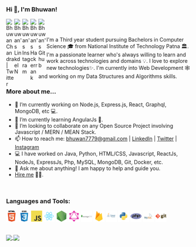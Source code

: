 ### Hi 👋, I'm Bhuwan!

<a href="https://twitter.com/Bhuwan38458789">
  <img align="left" alt="Bhuwan Chandra | Twitter" width="22px" src="https://cdn.jsdelivr.net/npm/simple-icons@v3/icons/twitter.svg" />
</a>
<a href="https://www.linkedin.com/in/bhuwan-chandra-baurai-760288178/">
  <img align="left" alt="Bhuwan's LinkdeIN" width="22px" src="https://cdn.jsdelivr.net/npm/simple-icons@v3/icons/linkedin.svg" />
</a>
<a href="https://www.instagram.com/bhuwan_7779/">
  <img align="left" alt="Bhuwan's Instagram" width="22px" src="https://cdn.jsdelivr.net/npm/simple-icons@v3/icons/instagram.svg" />
</a>
<a href="https://www.hackerrank.com/bhuwanchandra001">
  <img align="left" alt="Bhuwan's Hackerrank" width="22px" src="https://cdn.jsdelivr.net/npm/simple-icons@v3/icons/hackerrank.svg" />
</a>
<a href="https://github.com/BhuwanChandra">
  <img align="left" alt="Bhuwan's Github" width="22px" src="https://cdn.jsdelivr.net/npm/simple-icons@v3/icons/github.svg" />
</a>
<br />
<br />
<!--
[![Gmail Badge](https://img.shields.io/badge/-Gmail-c14438?style=flat-square&logo=Gmail&logoColor=white&link=mailto:bhuwan7779@gmail.com)](mailto:bhuwan7779@gmail.com)
[![Whatsapp Badge](https://img.shields.io/badge/-Whatsapp-4CA143?style=flat-square&labelColor=4CA143&logo=whatsapp&logoColor=white&link=https://api.whatsapp.com/send?phone=8954921035&text=Hi!)](https://api.whatsapp.com/send?phone=8954921035&text=Hi!)
[![Twitter Badge](https://img.shields.io/badge/-Twitter-1da1f2?style=flat-square&labelColor=1da1f2&logo=twitter&logoColor=white&link=https://twitter.com/Bhuwan38458789)](https://twitter.com/Bhuwan38458789)
-->

I'm a Third year student pursuing Bachelors in Computer Science 🎓 from National Institute of Technology Patna 🏛. I'm a passionate learner who's always willing to learn and work across technologies and domains 💡. I love to explore new technologies✨. I'm currently into Web Development 🕸️ and working on my Data Structures and Algorithms skills.
<br/>

### More about me...

- 🔭 I’m currently working on Node.js, Express.js, React, Graphql, MongoDB, etc 💻.
- 🌱 I’m currently learning AngularJs 🚀.
- 👯 I’m looking to collaborate on any Open Source Project involving Javascript / MERN / MEAN Stack.
- 📫 How to reach me: bhuwan7779@gmail.com | [LinkedIn](https://www.linkedin.com/in/bhuwan-chandra-baurai-760288178/) | [Twitter](https://twitter.com/Bhuwan38458789) | [Instagram](https://www.instagram.com/bhuwan_7779/)
- 💻 I have worked on Java, Python, HTML/CSS, Javascript, ReactJs, NodeJs, ExpressJs, Php, MySQL, MongoDB, Git, Docker, etc.
- 💬 Ask me about anything! I am happy to help and guide you.
- [Hire me](mailto:bhuwan7779@gmail.com?Subject=Hello%20Bhuwan) 👨‍💻.

<br/>

### Languages and Tools:

<code><img height="30" src="https://raw.githubusercontent.com/github/explore/80688e429a7d4ef2fca1e82350fe8e3517d3494d/topics/html/html.png"></code>
<code><img height="30" src="https://raw.githubusercontent.com/github/explore/80688e429a7d4ef2fca1e82350fe8e3517d3494d/topics/css/css.png"></code>
<code><img height="30" src="https://raw.githubusercontent.com/github/explore/80688e429a7d4ef2fca1e82350fe8e3517d3494d/topics/javascript/javascript.png"></code>
<code><img height="30" src="https://raw.githubusercontent.com/github/explore/80688e429a7d4ef2fca1e82350fe8e3517d3494d/topics/react/react.png"></code>
<code><img height="30" src="https://raw.githubusercontent.com/github/explore/80688e429a7d4ef2fca1e82350fe8e3517d3494d/topics/nodejs/nodejs.png"></code>
<code><img height="30" src="https://raw.githubusercontent.com/github/explore/5c058a388828bb5fde0bcafd4bc867b5bb3f26f3/topics/graphql/graphql.png"></code>
<code><img height="30" src="https://raw.githubusercontent.com/github/explore/80688e429a7d4ef2fca1e82350fe8e3517d3494d/topics/mongodb/mongodb.png"></code>
<code><img height="30" src="https://raw.githubusercontent.com/github/explore/80688e429a7d4ef2fca1e82350fe8e3517d3494d/topics/firebase/firebase.png"></code>
<code><img height="30" src="https://raw.githubusercontent.com/github/explore/80688e429a7d4ef2fca1e82350fe8e3517d3494d/topics/java/java.png"></code>
<code><img height="30" src="https://raw.githubusercontent.com/github/explore/80688e429a7d4ef2fca1e82350fe8e3517d3494d/topics/python/python.png"></code>
<code><img height="30" src="https://raw.githubusercontent.com/github/explore/80688e429a7d4ef2fca1e82350fe8e3517d3494d/topics/php/php.png"></code>
<code><img height="30" src="https://raw.githubusercontent.com/github/explore/80688e429a7d4ef2fca1e82350fe8e3517d3494d/topics/mysql/mysql.png"></code>
<code><img height="30" src="https://raw.githubusercontent.com/github/explore/80688e429a7d4ef2fca1e82350fe8e3517d3494d/topics/git/git.png"></code>

<br/>
<a href="https://github.com/BhuwanChandra">
  <img align="center" src="https://github-readme-stats.vercel.app/api/top-langs/?username=BhuwanChandra&theme=light&hide_border=true" />
</a>
<a href="https://github.com/BhuwanChandra">
  <img align="center" src="https://github-readme-stats.vercel.app/api?username=BhuwanChandra&show_icons=true&hide_border=true" />
</a>


